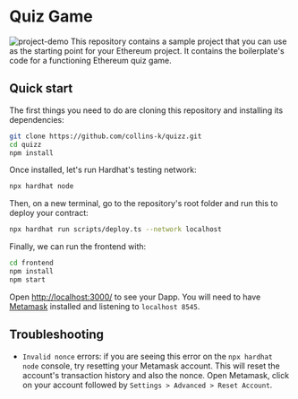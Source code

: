 # Quiz Game
[project-demo]: quiz.gif
![project-demo]
This repository contains a sample project that you can use as the starting point
for your Ethereum project. It contains the boilerplate's code for a functioning Ethereum quiz game.

## Quick start

The first things you need to do are cloning this repository and installing its
dependencies:

```sh
git clone https://github.com/collins-k/quizz.git
cd quizz
npm install
```

Once installed, let's run Hardhat's testing network:

```sh
npx hardhat node
```

Then, on a new terminal, go to the repository's root folder and run this to
deploy your contract:

```sh
npx hardhat run scripts/deploy.ts --network localhost
```

Finally, we can run the frontend with:

```sh
cd frontend
npm install
npm start
```

Open [http://localhost:3000/](http://localhost:3000/) to see your Dapp. You will
need to have [Metamask](https://metamask.io) installed and listening to
`localhost 8545`.

## Troubleshooting

- `Invalid nonce` errors: if you are seeing this error on the `npx hardhat node`
  console, try resetting your Metamask account. This will reset the account's
  transaction history and also the nonce. Open Metamask, click on your account
  followed by `Settings > Advanced > Reset Account`.
